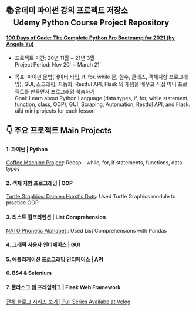 ## 📚유데미 파이썬 강의 프로젝트 저장소<br> &nbsp; &nbsp; Udemy Python Course Project Repository 
#### [100 Days of Code: The Complete Python Pro Bootcamp for 2021 (by Angela Yu)](https://www.udemy.com/course/100-days-of-code/)


- 프로젝트 기간: 20년 11월 ~ 21년 3월
<br>Project Period: Nov 20' ~ March 21'

- 목표: 파이썬 문법(데이터 타입, if. for. while 문, 함수, 클래스, 객체지향 프로그래밍), GUI, 스크래핑, 자동화, Restful API, Flask 의 개념을 배우고 직접 미니 프로젝트를 만들면서 프로그래밍 학습하기
<br> Goal: Learn about Python Language (data types, if, for, while statement, function, class, OOP), GUI, Scraping, Automation, Restful API, and Flask. uild mini projects for each lesson 



## &#128071; 주요 프로젝트 Main Projects
#### 1. 파이썬 | Python
 [Coffee Machine Project](https://velog.io/@daylee/TIL-Python-Basics-Day-15): Recap - while, for, if statements, functions, data types

#### 2. 객체 지향 프로그래밍 | OOP
[Turtle Graphics: Damien Hurst's Dots](https://velog.io/@daylee/TIL-Python-Basics-Day-18#turtle-project): Used Turtle Graphics module to practice OOP
#### 3. 리스트 컴프리헨션 | List Comprehension
[NATO Phonetic Alphabet ](https://velog.io/@daylee/TIL-Python-Basics-Day-26-List-Comprehensions): Used List Comprehensions with Pandas
#### 4. 그래픽 사용자 인터페이스 | GUI
#### 5. 애플리케이션 프로그래밍 인터페이스 | API
#### 6. BS4 & Selenium
#### 7. 플라스크 웹 프레임워크 | Flask Web Framework

[전체 블로그 시리즈 보기 | Full Series Availabe at Velog](https://velog.io/@daylee/series/Udemy-Python-Course)




